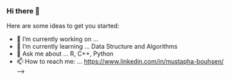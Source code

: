 ### Hi there 👋


Here are some ideas to get you started:

- 🔭 I’m currently working on ... 
- 🌱 I’m currently learning ... Data Structure and Algorithms
- 💬 Ask me about ... R, C++, Python
- 📫 How to reach me: ... https://www.linkedin.com/in/mustapha-bouhsen/
-->
